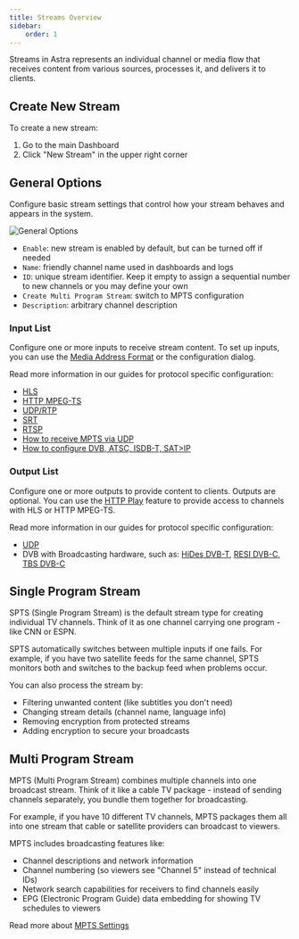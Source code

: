 ```yaml
---
title: Streams Overview
sidebar:
    order: 1
---
```


Streams in Astra represents an individual channel or media flow that receives content from various sources, processes it, and delivers it to clients.

## Create New Stream

To create a new stream:

1. Go to the main Dashboard
2. Click "New Stream" in the upper right corner

## General Options

Configure basic stream settings that control how your stream behaves and appears in the system.

![General Options](https://cdn.cesbo.com/help/astra/admin-guide/stream/general.png)

- `Enable`: new stream is enabled by default, but can be turned off if needed
- `Name`: friendly channel name used in dashboards and logs
- `ID`: unique stream identifier. Keep it empty to assign a sequential number to new channels or you may define your own
- `Create Multi Program Stream`: switch to MPTS configuration
- `Description`: arbitrary channel description

### Input List

Configure one or more inputs to receive stream content. To set up inputs, you can use the [Media Address Format](/en/astra/streams/address-format/) or the configuration dialog.

Read more information in our guides for protocol specific configuration:

- [HLS](/en/astra/receiving-http/hls/)
- [HTTP MPEG-TS](/en/astra/receiving-http/http/)
- [UDP/RTP](/en/astra/receiving-udp/)
- [SRT](/en/astra/receiving/srt/)
- [RTSP](/en/astra/receiving/rtsp/)
- [How to receive MPTS via UDP](/en/astra/receiving-udp/mpts-via-udp/)
- [How to configure DVB, ATSC, ISDB-T, SAT>IP](/en/astra/adapters/)

### Output List

Configure one or more outputs to provide content to clients. Outputs are optional. You can use the [HTTP Play](/en/astra/delivery-http/http-play/) feature to provide access to channels with HLS or HTTP MPEG-TS.

Read more information in our guides for protocol specific configuration:

- [UDP](/en/astra/delivery-udp/)
- DVB with Broadcasting hardware, such as: [HiDes DVB-T](/en/astra/delivery-broadcast/hides-dvb-t-modulator/), [RESI DVB-C](/en/astra/delivery-broadcast/resi-dvb-c-modulator/), [TBS DVB-C](/en/astra/delivery-broadcast/tbs-dvb-c-modulator/)

## Single Program Stream

SPTS (Single Program Stream) is the default stream type for creating individual TV channels. Think of it as one channel carrying one program - like CNN or ESPN.

SPTS automatically switches between multiple inputs if one fails. For example, if you have two satellite feeds for the same channel, SPTS monitors both and switches to the backup feed when problems occur.

You can also process the stream by:

- Filtering unwanted content (like subtitles you don't need)
- Changing stream details (channel name, language info)
- Removing encryption from protected streams
- Adding encryption to secure your broadcasts

## Multi Program Stream

MPTS (Multi Program Stream) combines multiple channels into one broadcast stream. Think of it like a cable TV package - instead of sending channels separately, you bundle them together for broadcasting.

For example, if you have 10 different TV channels, MPTS packages them all into one stream that cable or satellite providers can broadcast to viewers.

MPTS includes broadcasting features like:

- Channel descriptions and network information
- Channel numbering (so viewers see "Channel 5" instead of technical IDs)
- Network search capabilities for receivers to find channels easily
- EPG (Electronic Program Guide) data embedding for showing TV schedules to viewers

Read more about [MPTS Settings](/en/astra/streams/mpts/)
